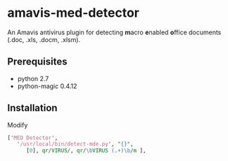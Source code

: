 # amavis-med-detector
An Amavis antivirus plugin for detecting **m**acro **e**nabled **o**ffice documents
(.doc, .xls, .docm, .xlsm).

## Prerequisites
* python 2.7
* python-magic 0.4.12

## Installation
Modify
```perl
['MED Detector',
   '/usr/local/bin/detect-mde.py', "{}",
      [0], qr/VIRUS/, qr/\bVIRUS (.+)\b/m ],
```
